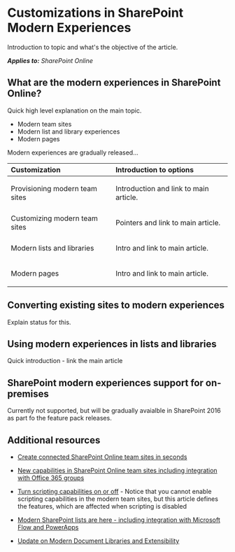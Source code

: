 # Customizations in SharePoint Modern Experiences 
Introduction to topic and what's the objective of the article.

_**Applies to:** SharePoint Online_

## What are the modern experiences in SharePoint Online?
<a name="sectionSection0"> </a>
Quick high level explanation on the main topic.

- Modern team sites
- Modern list and library experiences
- Modern pages 

Modern experiences are gradually released...

|**Customization**|**Introduction to options**|
|:-----|:-----|
|Provisioning modern team sites|<p>Introduction and link to main article.</p>|
|Customizing modern team sites|<p>Pointers and link to main article.</p>|
|Modern lists and libraries|<p>Intro and link to main article.</p>|
|Modern pages|<p>Intro and link to main article.</p>|

## Converting existing sites to modern experiences
<a name="convertingexisting"> </a>
Explain status for this.

## Using modern experiences in lists and libraries
<a name="usinginlistsandlibraries"> </a>
Quick introduction - link the main article

## SharePoint modern experiences support for on-premises
<a name="onpremisessupport"> </a>
Currently not supported, but will be gradually avaialble in SharePoint 2016 as part fo the feature pack releases.

## Additional resources
<a name="bk_addresources"> </a>

-  [Create connected SharePoint Online team sites in seconds](https://blogs.office.com/2016/11/08/create-connected-sharepoint-online-team-sites-in-seconds/)

-  [New capabilities in SharePoint Online team sites including integration with Office 365 groups](https://blogs.office.com/2016/08/31/new-capabilities-in-sharepoint-online-team-sites-including-integration-with-office-365-groups/)

-  [Turn scripting capabilities on or off](https://support.office.com/en-us/article/Turn-scripting-capabilities-on-or-off-1f2c515f-5d7e-448a-9fd7-835da935584f) - Notice that you cannot enable scripting capabilities in the modern team sites, but this article defines the features, which are affected when scripting is disabled
    
-  [Modern SharePoint lists are here - including integration with Microsoft Flow and PowerApps](https://blogs.office.com/2016/07/25/modern-sharepoint-lists-are-here-including-integration-with-microsoft-flow-and-powerapps/)

-  [Update on Modern Document Libraries and Extensibility](https://dev.office.com/blogs/update-on-modern-document-libraries-and-extensiblity)
